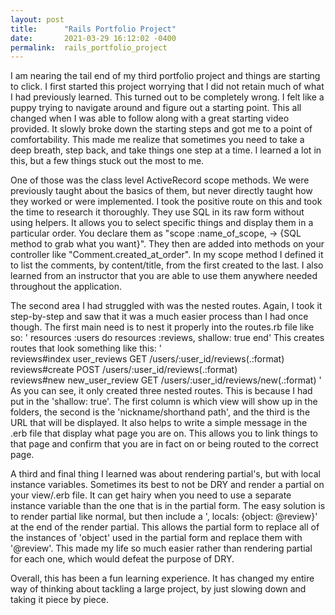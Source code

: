 ```yaml
---
layout: post
title:      "Rails Portfolio Project"
date:       2021-03-29 16:12:02 -0400
permalink:  rails_portfolio_project
---
```



I am nearing the tail end of my third portfolio project and things are starting to click. I first started this project worrying that I did not retain much of what I had previously learned. This turned out to be completely wrong. I felt like a puppy trying to navigate around and figure out a starting point. This all changed when I was able to follow along with a great starting video provided. It slowly broke down the starting steps and got me to a point of comfortability. This made me realize that sometimes you need to take a deep breath, step back, and take things one step at a time. I learned a lot in this, but a few things stuck out the most to me.

One of those was the class level ActiveRecord scope methods. We were previously taught about the basics of them, but never directly taught how they worked or were implemented. I took the positive route on this and took the time to research it thoroughly. They use SQL in its raw form without using helpers. It allows you to select specific things and display them in a particular order. You declare them as "scope :name_of_scope, -> {SQL method to grab what you want}". They then are added into methods on your controller like "Comment.created_at_order". In my scope method I defined it to list the comments, by content/title, from the first created to the last. I also learned from an instructor that you are able to use them anywhere needed throughout the application.

The second area I had struggled with was the nested routes. Again, I took it step-by-step and saw that it was a much easier process than I had once though. The first main need is to nest it properly into the routes.rb file like so:
' resources :users do 
       resources :reviews, shallow: true
  end'
	This creates routes that look something like this: '   
	reviews#index          user_reviews       GET        /users/:user_id/reviews(.:format)                                                                
  reviews#create                                          POST     /users/:user_id/reviews(.:format)                                                                 
  reviews#new       new_user_review    GET        /users/:user_id/reviews/new(.:format)  '
	As you can see, it only created three nested routes. This is because I had put in the 'shallow: true'. The first column is which view will show up in the folders, the second is the 'nickname/shorthand path', and the third is the URL that will be displayed. It also helps to write a simple message in the .erb file that display what page you are on. This allows you to link things to that page and confirm that you are in fact on or being routed to the correct page. 
	
A third and final thing I learned was about rendering partial's, but with local instance variables. Sometimes its best to not be DRY and render a partial on your view/.erb file. It can get hairy when you need to use a separate instance variable than the one that is in the partial form. The easy solution is to render partial like normal, but then include a ', locals: {object: @review}' at the end of the render partial. This allows the partial form to replace all of the instances of 'object' used in the partial form and replace them with '@review'. This made my life so much easier rather than rendering partial for each one, which would defeat the purpose of DRY. 

Overall, this has been a fun learning experience. It has changed my entire way of thinking about tackling a large project, by just slowing down and taking it piece by piece.
